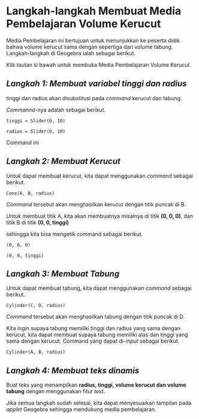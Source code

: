 # Langkah-langkah Membuat Media Pembelajaran Volume Kerucut

Media Pembelajaran ini bertujuan untuk menunjukkan ke peserta didik bahwa volume kerucut sama dengan sepertiga dari volume tabung. Langkah-langkah di Geogebra ialah sebagai berikut.

Klik tautan si bawah untuk membuka Media Pembelajaran Volume Kerucut.

[Link Tautan]: https://www.geogebra.org/classic/mr4nh259	"Link Geogebra Volume Kerucut"



## *Langkah 1: Membuat variabel tinggi dan radius*

tinggi dan radius akan disubstitusi pada *command* kerucut dan tabung.

*Commannd*-nya adalah sebagai berikut.

```
tinggi = Slider(0, 10)
```

```
radius = Slider(0, 10)
```

Command ini

## *Langkah 2: Membuat Kerucut*

Untuk dapat membuat kerucut, kita dapat menggunakan *command*  sebagai berikut.

```
Cone(A, B, radius)
```

*Command* tersebut akan menghasilkan kerucut dengan titik puncak di B.

Untuk membuat titik A, kita akan membuatnya misalnya di titik **(0, 0, 0)**, dan titik B di titik **(0, 0, tinggi)**

sehingga kita bisa mengetik command sebagai berikut.

```
(0, 0, 0)
```

```
(0, 0, tinggi)
```

## *Langkah 3: Membuat Tabung*

Untuk dapat membuat tabung, kita dapat menggunakan *command* sebagai berikut.

```
Cylinder(C, D, radius)
```

*Command* tersebut akan menghasilkan tabung dengan titik puncak di D.

Kita ingin supaya tabung memiliki tinggi dan radius yang sama dengan kerucut, kita dapat membuat supaya tabung memiliki alas dan tinggi yang sama dengan kerucut. Command yang dapat di-*input* sebagai berikut.

```
Cylinder(A, B, radius)
```

## *Langkah 4: Membuat teks dinamis*

Buat teks yang menampilkan **radius, tinggi, volume kerucut dan volume tabung** dengan menggunakan fitur *text*.



Jika semua langkah sudah selesai, kita dapat menyesuaikan tampilan pada *applet* Geogebra sehingga mendukung media pembelajaran.
